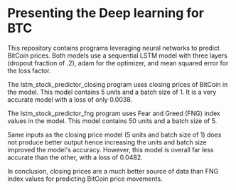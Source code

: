 # Presenting the Deep learning for BTC

This repository contains programs leveraging neural networks to predict BitCoin prices. Both models use a sequential LSTM model with three layers (dropout fraction of .2), adam for the optimizer, and mean squared error for the loss factor. 

The lstm_stock_predictor_closing program uses closing prices of BitCoin in the model. This model contains 5 units and a batch size of 1. It is a very accurate model with a loss of only 0.0038. 

The lstm_stock_predictor_fng program uses Fear and Greed (FNG) index values in the model. This model contains 50 units and a batch size of 5. 

Same inputs as the closing price model (5 units and batch size of 1) does not produce better output hence increasing the units and batch size improved the model's accuracy. 
However, this model is overall far less accurate than the other, with a loss of 0.0482.

In conclusion, closing prices are a much better source of data than FNG index values for predicting BitCoin price movements.